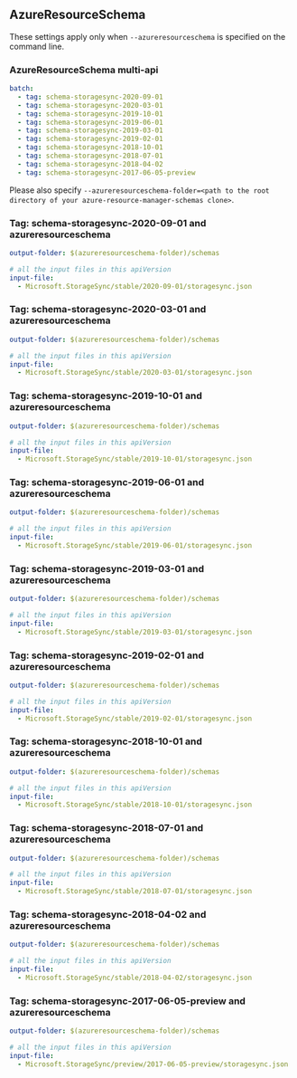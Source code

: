 ## AzureResourceSchema

These settings apply only when `--azureresourceschema` is specified on the command line.

### AzureResourceSchema multi-api

``` yaml $(azureresourceschema) && $(multiapi)
batch:
  - tag: schema-storagesync-2020-09-01
  - tag: schema-storagesync-2020-03-01
  - tag: schema-storagesync-2019-10-01
  - tag: schema-storagesync-2019-06-01
  - tag: schema-storagesync-2019-03-01
  - tag: schema-storagesync-2019-02-01
  - tag: schema-storagesync-2018-10-01
  - tag: schema-storagesync-2018-07-01
  - tag: schema-storagesync-2018-04-02
  - tag: schema-storagesync-2017-06-05-preview

```

Please also specify `--azureresourceschema-folder=<path to the root directory of your azure-resource-manager-schemas clone>`.

### Tag: schema-storagesync-2020-09-01 and azureresourceschema

``` yaml $(tag) == 'schema-storagesync-2020-09-01' && $(azureresourceschema)
output-folder: $(azureresourceschema-folder)/schemas

# all the input files in this apiVersion
input-file:
  - Microsoft.StorageSync/stable/2020-09-01/storagesync.json

```

### Tag: schema-storagesync-2020-03-01 and azureresourceschema

``` yaml $(tag) == 'schema-storagesync-2020-03-01' && $(azureresourceschema)
output-folder: $(azureresourceschema-folder)/schemas

# all the input files in this apiVersion
input-file:
  - Microsoft.StorageSync/stable/2020-03-01/storagesync.json

```

### Tag: schema-storagesync-2019-10-01 and azureresourceschema

``` yaml $(tag) == 'schema-storagesync-2019-10-01' && $(azureresourceschema)
output-folder: $(azureresourceschema-folder)/schemas

# all the input files in this apiVersion
input-file:
  - Microsoft.StorageSync/stable/2019-10-01/storagesync.json

```

### Tag: schema-storagesync-2019-06-01 and azureresourceschema

``` yaml $(tag) == 'schema-storagesync-2019-06-01' && $(azureresourceschema)
output-folder: $(azureresourceschema-folder)/schemas

# all the input files in this apiVersion
input-file:
  - Microsoft.StorageSync/stable/2019-06-01/storagesync.json

```

### Tag: schema-storagesync-2019-03-01 and azureresourceschema

``` yaml $(tag) == 'schema-storagesync-2019-03-01' && $(azureresourceschema)
output-folder: $(azureresourceschema-folder)/schemas

# all the input files in this apiVersion
input-file:
  - Microsoft.StorageSync/stable/2019-03-01/storagesync.json

```

### Tag: schema-storagesync-2019-02-01 and azureresourceschema

``` yaml $(tag) == 'schema-storagesync-2019-02-01' && $(azureresourceschema)
output-folder: $(azureresourceschema-folder)/schemas

# all the input files in this apiVersion
input-file:
  - Microsoft.StorageSync/stable/2019-02-01/storagesync.json

```

### Tag: schema-storagesync-2018-10-01 and azureresourceschema

``` yaml $(tag) == 'schema-storagesync-2018-10-01' && $(azureresourceschema)
output-folder: $(azureresourceschema-folder)/schemas

# all the input files in this apiVersion
input-file:
  - Microsoft.StorageSync/stable/2018-10-01/storagesync.json

```

### Tag: schema-storagesync-2018-07-01 and azureresourceschema

``` yaml $(tag) == 'schema-storagesync-2018-07-01' && $(azureresourceschema)
output-folder: $(azureresourceschema-folder)/schemas

# all the input files in this apiVersion
input-file:
  - Microsoft.StorageSync/stable/2018-07-01/storagesync.json

```

### Tag: schema-storagesync-2018-04-02 and azureresourceschema

``` yaml $(tag) == 'schema-storagesync-2018-04-02' && $(azureresourceschema)
output-folder: $(azureresourceschema-folder)/schemas

# all the input files in this apiVersion
input-file:
  - Microsoft.StorageSync/stable/2018-04-02/storagesync.json

```

### Tag: schema-storagesync-2017-06-05-preview and azureresourceschema

``` yaml $(tag) == 'schema-storagesync-2017-06-05-preview' && $(azureresourceschema)
output-folder: $(azureresourceschema-folder)/schemas

# all the input files in this apiVersion
input-file:
  - Microsoft.StorageSync/preview/2017-06-05-preview/storagesync.json

```
